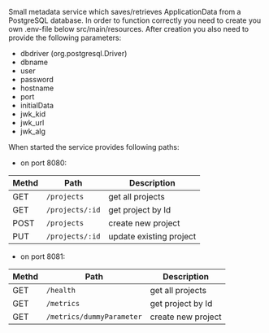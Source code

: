 Small metadata service which saves/retrieves ApplicationData from a PostgreSQL database.
In order to function correctly you need to create you own .env-file below src/main/resources.
After creation you also need to provide the following parameters:

* dbdriver (org.postgresql.Driver)
* dbname
* user
* password
* hostname
* port
* initialData
* jwk_kid
* jwk_url
* jwk_alg

When started the service provides following paths:

- on port 8080:

|Methd           |Path                           |Description                  |
|----------------|-------------------------------|-----------------------------|
|GET             |`/projects`                    |get all projects             |
|GET             |`/projects/:id`                |get project by Id            |
|POST            |`/projects `                   |create new project           |
|PUT             |`/projects/:id`                |update existing project      |


- on port 8081:

|Methd           |Path                           |Description                  |
|----------------|-------------------------------|-----------------------------|
|GET             |`/health`                      |get all projects             |
|GET             |`/metrics`                     |get project by Id            |
|GET             |`/metrics/dummyParameter`      |create new project           |

